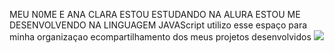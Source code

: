 MEU N0ME E ANA CLARA
ESTOU ESTUDANDO NA ALURA
ESTOU ME DESENVOLVENDO NA LINGUAGEM JAVAScript
utilizo esse espaço para minha organizaçao ecompartilhamento dos meus projetos desenvolvidos
![](https://media1.tenor.com/m/It_uScpL9TQAAAAd/yurialberto.gif)
